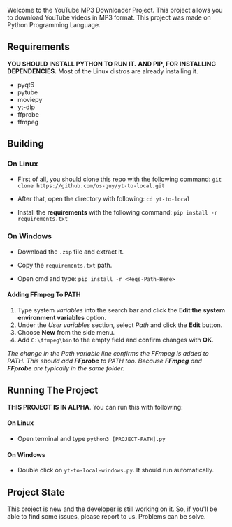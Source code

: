 Welcome to the YouTube MP3 Downloader Project.
This project allows you to download YouTube videos in MP3 format.
This project was made on Python Programming Language.

## Requirements

__YOU SHOULD INSTALL PYTHON TO RUN IT.__
__AND PIP, FOR INSTALLING DEPENDENCIES.__
Most of the Linux distros are already installing it.

- pyqt6
- pytube
- moviepy
- yt-dlp
- ffprobe
- ffmpeg

## Building

### On Linux

- First of all, you should clone this repo with the following command:
`git clone https://github.com/os-guy/yt-to-local.git`

- After that, open the directory with following:
`cd yt-to-local`

- Install the __requirements__ with the following command:
`pip install -r requirements.txt`

### On Windows

- Download the `.zip` file and extract it.

- Copy the `requirements.txt` path.

- Open cmd and type: `pip install -r <Reqs-Path-Here>`

#### Adding FFmpeg To PATH

1. Type system *variables* into the search bar and click the __Edit the system environment variables__ option.
2. Under the *User variables* section, select *Path* and click the __Edit__ button.
3. Choose __New__ from the side menu.
4. Add `C:\ffmpeg\bin` to the empty field and confirm changes with __OK__.
   
*The change in the Path variable line confirms the FFmpeg is added to PATH.*
*This should add __FFprobe__ to PATH too. Because __FFmpeg__ and __FFprobe__ are typically in the same folder.*

## Running The Project

__THIS PROJECT IS IN ALPHA__.
You can run this with following:

#### On Linux
- Open terminal and type `python3 [PROJECT-PATH].py`
#### On Windows
- Double click on `yt-to-local-windows.py`. It should run automatically.

## Project State

This project is new and the developer is still working on it.
So, if you'll be able to find some issues, please report to us.
Problems can be solve.
